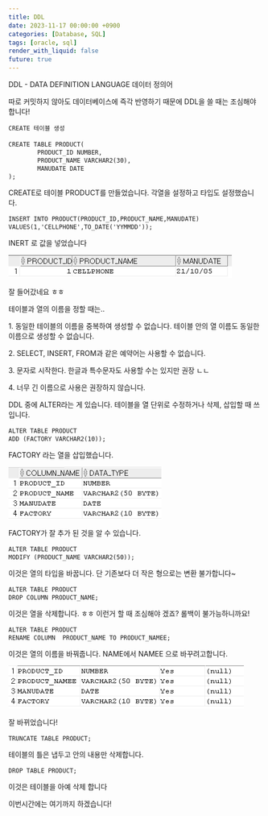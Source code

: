 ```yaml
---
title: DDL
date: 2023-11-17 00:00:00 +0900
categories: [Database, SQL]
tags: [oracle, sql]
render_with_liquid: false
future: true
---
```


DDL - DATA DEFINITION LANGUAGE 데이터 정의어

따로 커밋하지 않아도 데이터베이스에 즉각 반영하기 때문에 DDL을 쓸 때는 조심해야합니다!

```
CREATE 테이블 생성

CREATE TABLE PRODUCT(
        PRODUCT_ID NUMBER,
        PRODUCT_NAME VARCHAR2(30),
        MANUDATE DATE
);
```

CREATE로 테이블 PRODUCT를 만들었습니다. 각열을 설정하고 타입도 설정했습니다.

```
INSERT INTO PRODUCT(PRODUCT_ID,PRODUCT_NAME,MANUDATE)
VALUES(1,'CELLPHONE',TO_DATE('YYMMDD'));
```

INERT 로 값을 넣었습니다

![Desktop View](/assets/img/Database/SQL/DDL/1.png)


잘 들어갔네요 ㅎㅎ

테이블과 열의 이름을 정할 때는..

1\. 동일한 테이블의 이름을 중복하여 생성할 수 없습니다. 테이블 안의 열 이름도 동일한 이름으로 생성할 수 없습니다.


2\. SELECT, INSERT, FROM과 같은 예약어는 사용할 수 없습니다.

3\. 문자로 시작한다. 한글과 특수문자도 사용할 수는 있지만 권장 ㄴㄴ

4\. 너무 긴 이름으로 사용은 권장하지 않습니다.

DDL 중에 ALTER라는 게 있습니다. 테이블을 열 단위로 수정하거나 삭제, 삽입할 때 쓰입니다.

```
ALTER TABLE PRODUCT
ADD (FACTORY VARCHAR2(10));
```

FACTORY 라는 열을 삽입했습니다.

![Desktop View](/assets/img/Database/SQL/DDL/2.png)

FACTORY가 잘 추가 된 것을 알 수 있습니다.

```
ALTER TABLE PRODUCT
MODIFY (PRODUCT_NAME VARCHAR2(50));
```

이것은 열의 타입을 바꿉니다. 단 기존보다 더 작은 형으로는 변환 불가합니다~

```
ALTER TABLE PRODUCT
DROP COLUMN PRODUCT_NAME;
```

이것은 열을 삭제합니다. ㅎㅎ 이런거 할 때 조심해야 겠죠? 롤백이 불가능하니까요!

```
ALTER TABLE PRODUCT
RENAME COLUMN  PRODUCT_NAME TO PRODUCT_NAMEE;
```

이것은 열의 이름을 바꿔줍니다. NAME에서 NAMEE 으로 바꾸려고합니다.

![Desktop View](/assets/img/Database/SQL/DDL/3.png)

잘 바뀌었습니다!

```
TRUNCATE TABLE PRODUCT;
```

테이블의 틀은 냅두고 안의 내용만 삭제합니다.

```
DROP TABLE PRODUCT;
```

이것은 테이블을 아예 삭제 합니다

이번시간에는 여기까지 하겠습니다!